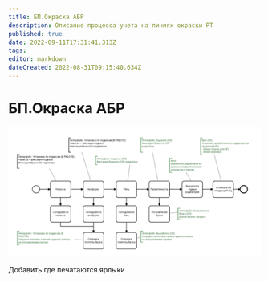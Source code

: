 ```yaml
---
title: БП.Окраска АБР
description: Описание процесса учета на линиях окраски РТ
published: true
date: 2022-09-11T17:31:41.313Z
tags: 
editor: markdown
dateCreated: 2022-08-31T09:15:40.634Z
---
```


# БП.Окраска АБР

![](<../../../assets/image (511).png>)

Добавить где печатаются ярлыки
